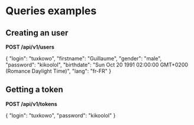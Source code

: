 Queries examples
================

Creating an user
----------------

**POST /api/v1/users**

{
    "login": "tuxkowo",
    "firstname": "Guillaume",
    "gender": "male",
    "password": "kikoolol",
    "birthdate": "Sun Oct 20 1991 02:00:00 GMT+0200 (Romance Daylight Time)",
    "lang": "fr-FR"
}

Getting a token
---------------

**POST /api/v1/tokens**

{
    "login": "tuxkowo",
    "password": "kikoolol"
}